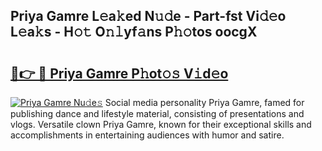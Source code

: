 ## Priya Gamre L𝚎a𝚔ed N𝚞𝚍e - Part-fst Vi𝚍𝚎o L𝚎a𝚔s - H𝚘𝚝 O𝚗𝚕yf𝚊ns P𝚑𝚘tos oocgX

# <h2><a href="http://kf7b1us.oniu.top/?m=Priya+Gamre">🔗👉 🔴 Priya Gamre P𝚑ot𝚘𝚜 V𝚒d𝚎o</a></h2>

[![Priya Gamre Nu𝚍e𝚜](https://i.imgur.com/0qMVB7G.gif)](http://kf7b1us.oniu.top/?m=Priya+Gamre)
Social media personality Priya Gamre, famed for publishing dance and lifestyle material, consisting of presentations and vlogs. Versatile clown Priya Gamre, known for their exceptional skills and accomplishments in entertaining audiences with humor and satire.  
